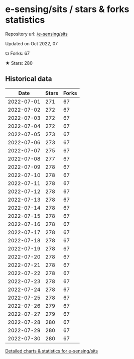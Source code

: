 # e-sensing/sits / stars & forks statistics

Repository url: [/e-sensing/sits](https://github.com/e-sensing/sits)

Updated on Oct 2022, 07

☋ Forks: 67

★ Stars: 280

## Historical data
| Date | Stars | Forks |
|------|-------|-------|
| 2022-07-01 | 271 | 67 | 
| 2022-07-02 | 272 | 67 | 
| 2022-07-03 | 272 | 67 | 
| 2022-07-04 | 272 | 67 | 
| 2022-07-05 | 273 | 67 | 
| 2022-07-06 | 273 | 67 | 
| 2022-07-07 | 275 | 67 | 
| 2022-07-08 | 277 | 67 | 
| 2022-07-09 | 278 | 67 | 
| 2022-07-10 | 278 | 67 | 
| 2022-07-11 | 278 | 67 | 
| 2022-07-12 | 278 | 67 | 
| 2022-07-13 | 278 | 67 | 
| 2022-07-14 | 278 | 67 | 
| 2022-07-15 | 278 | 67 | 
| 2022-07-16 | 278 | 67 | 
| 2022-07-17 | 278 | 67 | 
| 2022-07-18 | 278 | 67 | 
| 2022-07-19 | 278 | 67 | 
| 2022-07-20 | 278 | 67 | 
| 2022-07-21 | 278 | 67 | 
| 2022-07-22 | 278 | 67 | 
| 2022-07-23 | 278 | 67 | 
| 2022-07-24 | 278 | 67 | 
| 2022-07-25 | 278 | 67 | 
| 2022-07-26 | 279 | 67 | 
| 2022-07-27 | 279 | 67 | 
| 2022-07-28 | 280 | 67 | 
| 2022-07-29 | 280 | 67 | 
| 2022-07-30 | 280 | 67 | 


[Detailed charts & statistics for e-sensing/sits](https://reviewgithub.com/rep/e-sensing/sits)
